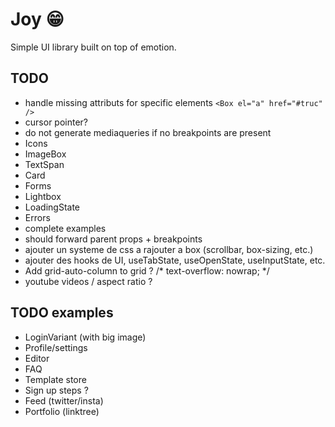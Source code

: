 # Joy 😁

Simple UI library built on top of emotion.

## TODO

- handle missing attributs for specific elements `<Box el="a" href="#truc" />`
- cursor pointer?
- do not generate mediaqueries if no breakpoints are present
- Icons
- ImageBox
- TextSpan
- Card
- Forms
- Lightbox
- LoadingState
- Errors
- complete examples
- should forward parent props + breakpoints
- ajouter un systeme de css a rajouter a box (scrollbar, box-sizing, etc.)
- ajouter des hooks de UI, useTabState, useOpenState, useInputState, etc.
- Add grid-auto-column to grid ?
/* text-overflow: nowrap; */
- youtube videos / aspect ratio ?

## TODO examples

- LoginVariant (with big image)
- Profile/settings
- Editor
- FAQ
- Template store
- Sign up steps ?
- Feed (twitter/insta)
- Portfolio (linktree)